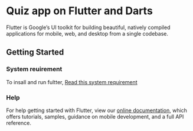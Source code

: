 # Quiz app on Flutter and Darts

Flutter is Google’s UI toolkit for building beautiful, natively compiled applications for mobile, web, and desktop from a single codebase.

## Getting Started

### System reuirement
To insall and run fultter, [Read this system requirement](https://flutter.dev/docs/get-started/install/macos)

### Help
For help getting started with Flutter, view our
[online documentation](https://flutter.dev/docs), which offers tutorials,
samples, guidance on mobile development, and a full API reference.
